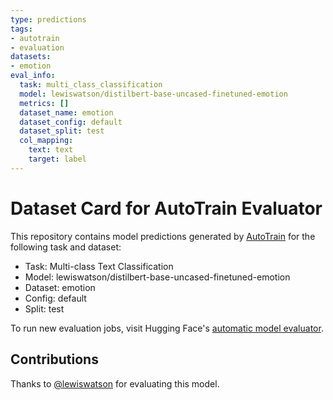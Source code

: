```yaml
---
type: predictions
tags:
- autotrain
- evaluation
datasets:
- emotion
eval_info:
  task: multi_class_classification
  model: lewiswatson/distilbert-base-uncased-finetuned-emotion
  metrics: []
  dataset_name: emotion
  dataset_config: default
  dataset_split: test
  col_mapping:
    text: text
    target: label
---
```

# Dataset Card for AutoTrain Evaluator

This repository contains model predictions generated by [AutoTrain](https://huggingface.co/autotrain) for the following task and dataset:

* Task: Multi-class Text Classification
* Model: lewiswatson/distilbert-base-uncased-finetuned-emotion
* Dataset: emotion
* Config: default
* Split: test

To run new evaluation jobs, visit Hugging Face's [automatic model evaluator](https://huggingface.co/spaces/autoevaluate/model-evaluator).

## Contributions

Thanks to [@lewiswatson](https://huggingface.co/lewiswatson) for evaluating this model.